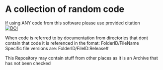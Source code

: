 # A collection of random code  
If using ANY code from this software please use provided citation  
[![DOI](https://zenodo.org/badge/DOI/10.5281/zenodo.15179008.svg)](https://doi.org/10.5281/zenodo.15179008)

When code is referred to by documentation from directories that dont contain that code it is referenced in the fomat:
  FolderID/FileName  
  Specific file versions are: FolderID/FileID:Release#
  
This Repository may contain stuff from other places as it is an Archive that has not been checked
